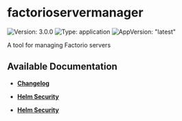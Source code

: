 # factorioservermanager

![Version: 3.0.0](https://img.shields.io/badge/Version-3.0.0-informational?style=flat-square) ![Type: application](https://img.shields.io/badge/Type-application-informational?style=flat-square) ![AppVersion: "latest"](https://img.shields.io/badge/AppVersion-"latest"-informational?style=flat-square)

A tool for managing Factorio servers 

## Available Documentation

- [**Changelog**](CHANGELOG)

- [**Helm Security**](container-security)

- [**Helm Security**](helm-security)

